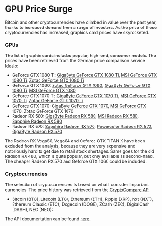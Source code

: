 # GPU Price Surge

Bitcoin and other cryptocurrencies have climbed in value over the past year, thanks to increased demand from a range of investors. As the price of these cryptocurrencies has increased, graphics card prices have skyrocketed.

### GPUs
The list of graphic cards includes popular, high-end, consumer models. The prices have been retrieved from the German price comparison service [Idealo](https://www.idealo.de/):

- GeForce GTX 1080 Ti: [GigaByte GeForce GTX 1080 Ti](https://www.idealo.de/preisvergleich/OffersOfProduct/5489383_-geforce-gtx-1080-ti-gigabyte.html), [MSI GeForce GTX 1080 Ti](https://www.idealo.de/preisvergleich/OffersOfProduct/5477351_-geforce-gtx-1080-ti-msi.html), [Zotac GeForce GTX 1080 Ti](https://www.idealo.de/preisvergleich/OffersOfProduct/5433497_-geforce-gtx-1080-ti-zotac.html)
- GeForce GTX 1080: [Zotac GeForce GTX 1080](https://www.idealo.de/preisvergleich/OffersOfProduct/5030377_-geforce-gtx-1080-amp-edition-8192mb-gddr5x-zotac.html), [GigaByte GeForce GTX 1080 Ti](https://www.idealo.de/preisvergleich/OffersOfProduct/5489383_-geforce-gtx-1080-ti-gigabyte.html), [MSI GeForce GTX 1080](https://www.idealo.de/preisvergleich/OffersOfProduct/5030326_-geforce-gtx-1080-gaming-x-8192mb-gddr5x-msi.html)
- GeForce GTX 1070 Ti: [GigaByte GeForce GTX 1070 Ti](https://www.idealo.de/preisvergleich/OffersOfProduct/5797825_-geforce-gtx-1070-ti-gaming-8gb-gddr5-gigabyte.html), [MSI GeForce GTX 1070 Ti](https://www.idealo.de/preisvergleich/OffersOfProduct/5799445_-geforce-gtx-1070-ti-msi.html), [Zotac GeForce GTX 1070 Ti](https://www.idealo.de/preisvergleich/OffersOfProduct/5797862_-geforce-gtx-1070-ti-zotac.html)
- GeForce GTX 1070: [GigaByte GeForce GTX 1070](https://www.idealo.de/preisvergleich/OffersOfProduct/5063116_-geforce-gtx-1070-gigabyte.html), [MSI GeForce GTX 1070](https://www.idealo.de/preisvergleich/OffersOfProduct/5041185_-geforce-gtx-1070-msi.html), [Zotac GeForce GTX 1070](https://www.idealo.de/preisvergleich/OffersOfProduct/5043258_-geforce-gtx-1070-zotac.html)
- Radeon RX 580: [GigaByte Radeon RX 580](https://www.idealo.de/preisvergleich/OffersOfProduct/5499768_-radeon-rx-580-aorus-8gb-gddr5-gigabyte.html), [MSI Radeon RX 580](https://www.idealo.de/preisvergleich/OffersOfProduct/5499289_-radeon-rx-580-armor-oc-8gb-gddr5-msi.html), [Sapphire Radeon RX 580](https://www.idealo.de/preisvergleich/OffersOfProduct/5500191_-radeon-rx-580-nitro-8gb-gddr5-sapphire-technology.html)
- Radeon RX 570: [Sapphire Radeon RX 570](https://www.idealo.de/preisvergleich/OffersOfProduct/5501162_-radeon-rx-570-sapphire-technology.html), [Powercolor Radeon RX 570](https://www.idealo.de/preisvergleich/OffersOfProduct/5501492_-radeon-rx-570-powercolor.html), [GigaByte Radeon RX 570](https://www.idealo.de/preisvergleich/OffersOfProduct/5499775_-radeon-rx-570-gigabyte.html)

The Radeon RX Vega56, Vega64 and Geforce GTX TITAN X have been excluded from the analysis, because they are very expensive and notoriously hard to get due to retail stock shortages. Same goes for the old Radeon RX 480, which is quite popular, but only available as second-hand. The cheaper Radeon RX 570 and Geforce GTX 1060 could be included.

### Cryptocurrencies

The selection of cryptocurrencies is based on what I consider important currencies. The price history was retrieved from the [CryptoCompare API](https://cryptocompare.com/)

- Bitcoin (BTC), Litecoin (LTC), Ethereum (ETH), Ripple (XRP), Nxt (NXT), Ethereum Classic (ETC), Dogecoin (DOGE), ZCash (ZEC), DigitalCash (DASH), NEO (NEO):

The API documentation can be found [here](https://min-api.cryptocompare.com/).
